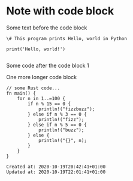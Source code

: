 # Note with code block

Some text before the code block

```
\# This program prints Hello, world in Python

print('Hello, world!')


```

Some code after the code block 1

One more longer code block

```
// some Rust code...
fn main() {
    for n in 1..=100 {
        if n % 15 == 0 {
            println!("fizzbuzz");
        } else if n % 3 == 0 {
            println!("fizz");
        } else if n % 5 == 0 {
            println!("buzz");
        } else {
            println!("{}", n);
        }
    }
}
```

    Created at: 2020-10-19T20:42:41+01:00
    Updated at: 2020-10-19T22:01:41+01:00

